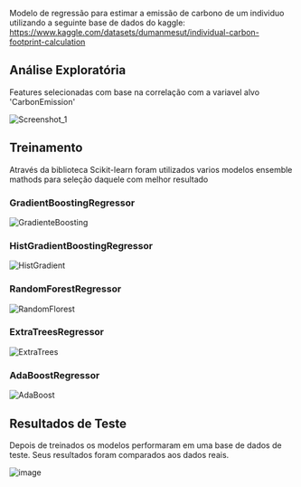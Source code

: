 Modelo de regressão para estimar a emissão de carbono de um individuo utilizando a seguinte base de dados do kaggle: https://www.kaggle.com/datasets/dumanmesut/individual-carbon-footprint-calculation

## Análise Exploratória

Features selecionadas com base na correlação com a variavel alvo 'CarbonEmission'

![Screenshot_1](https://github.com/EvandroSanches/CarbonEmissionRegression/assets/102191806/5d808c64-ced3-4cde-83a8-1c37a1d94ca1)


## Treinamento

Através da biblioteca Scikit-learn foram utilizados varios modelos ensemble mathods para seleção daquele com melhor resultado

### GradientBoostingRegressor
![GradienteBoosting](https://github.com/EvandroSanches/CarbonEmissionRegression/assets/102191806/d32537b8-cca9-4cb7-9a3f-0abe19706181)

### HistGradientBoostingRegressor
![HistGradient](https://github.com/EvandroSanches/CarbonEmissionRegression/assets/102191806/b6b9e88e-5924-4d74-8067-ae3e8b1b5376)

### RandomForestRegressor
![RandomFlorest](https://github.com/EvandroSanches/CarbonEmissionRegression/assets/102191806/da42d429-cc26-4bdb-9406-ffe6e2931464)

### ExtraTreesRegressor
![ExtraTrees](https://github.com/EvandroSanches/CarbonEmissionRegression/assets/102191806/054356e3-312f-4b36-8c92-41237830e3d5)

### AdaBoostRegressor
![AdaBoost](https://github.com/EvandroSanches/CarbonEmissionRegression/assets/102191806/bc488fbc-16b4-4b51-bb47-c7ada9cdb364)


## Resultados de Teste

Depois de treinados os modelos performaram em uma base de dados de teste. Seus resultados foram comparados aos dados reais.

![image](https://github.com/EvandroSanches/CarbonEmissionRegression/assets/102191806/b73c35a3-9aac-4f48-b8ac-cb298f5b0cdf)


